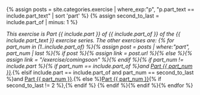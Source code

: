 {% assign posts = site.categories.exercise | where_exp:"p", "p.part_text == include.part_text" | sort 'part' %}
{% assign second_to_last = include.part_of | minus: 1 %}

<p>
<i>This exercise is Part {{ include.part }} of {{ include.part_of }} of the {{ include.part_text }} exercise series. The other exercises are: {% for part_num in (1..include.part_of) %}{% assign post = posts | where:"part", part_num | last %}{% if post %}{% assign link = post.url %}{% else %}{% assign link = "/exercise/comingsoon" %}{% endif %}{% if part_num != include.part %}{% if part_num == include.part_of %}and <a href="{{ site.baseurl}}{{ link }}">Part {{ part_num }}</a>.</i>{% elsif include.part == include.part_of and part_num == second_to_last %}and <a href="{{ site.baseurl}}{{ link }}">Part {{ part_num }}</a>.</i>{% else %}<a href="{{ site.baseurl}}{{ link }}">Part {{ part_num }}</a>{% if second_to_last != 2 %},{% endif %} {% endif %}{% endif %}{% endfor %}
</p>